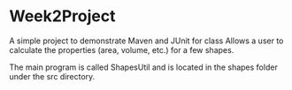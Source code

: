 # Week2Project
A simple project to demonstrate Maven and JUnit for class
Allows a user to calculate the properties (area, volume, etc.) for a few shapes.

The main program is called ShapesUtil and is located in the shapes folder under the src directory.
